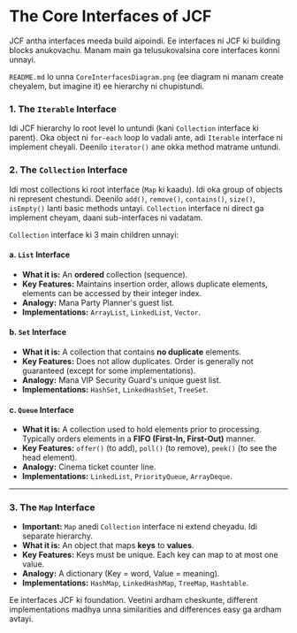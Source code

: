 # The Core Interfaces of JCF

JCF antha interfaces meeda build aipoindi. Ee interfaces ni JCF ki building blocks anukovachu. Manam main ga telusukovalsina core interfaces konni unnayi.

`README.md` lo unna `CoreInterfacesDiagram.png` (ee diagram ni manam create cheyalem, but imagine it) ee hierarchy ni chupistundi.

### 1. The `Iterable` Interface

Idi JCF hierarchy lo root level lo untundi (kani `Collection` interface ki parent). Oka object ni `for-each` loop lo vadali ante, adi `Iterable` interface ni implement cheyali. Deenilo `iterator()` ane okka method matrame untundi.

### 2. The `Collection` Interface

Idi most collections ki root interface (`Map` ki kaadu). Idi oka group of objects ni represent chestundi. Deenilo `add()`, `remove()`, `contains()`, `size()`, `isEmpty()` lanti basic methods untayi. `Collection` interface ni direct ga implement cheyam, daani sub-interfaces ni vadatam.

`Collection` interface ki 3 main children unnayi:

#### a. `List` Interface
*   **What it is:** An **ordered** collection (sequence).
*   **Key Features:** Maintains insertion order, allows duplicate elements, elements can be accessed by their integer index.
*   **Analogy:** Mana Party Planner's guest list.
*   **Implementations:** `ArrayList`, `LinkedList`, `Vector`.

#### b. `Set` Interface
*   **What it is:** A collection that contains **no duplicate** elements.
*   **Key Features:** Does not allow duplicates. Order is generally not guaranteed (except for some implementations).
*   **Analogy:** Mana VIP Security Guard's unique guest list.
*   **Implementations:** `HashSet`, `LinkedHashSet`, `TreeSet`.

#### c. `Queue` Interface
*   **What it is:** A collection used to hold elements prior to processing. Typically orders elements in a **FIFO (First-In, First-Out)** manner.
*   **Key Features:** `offer()` (to add), `poll()` (to remove), `peek()` (to see the head element).
*   **Analogy:** Cinema ticket counter line.
*   **Implementations:** `LinkedList`, `PriorityQueue`, `ArrayDeque`.

---

### 3. The `Map` Interface

*   **Important:** `Map` anedi `Collection` interface ni extend cheyadu. Idi separate hierarchy.
*   **What it is:** An object that maps **keys** to **values**.
*   **Key Features:** Keys must be unique. Each key can map to at most one value.
*   **Analogy:** A dictionary (Key = word, Value = meaning).
*   **Implementations:** `HashMap`, `LinkedHashMap`, `TreeMap`, `Hashtable`.

Ee interfaces JCF ki foundation. Veetini ardham cheskunte, different implementations madhya unna similarities and differences easy ga ardham avtayi.
